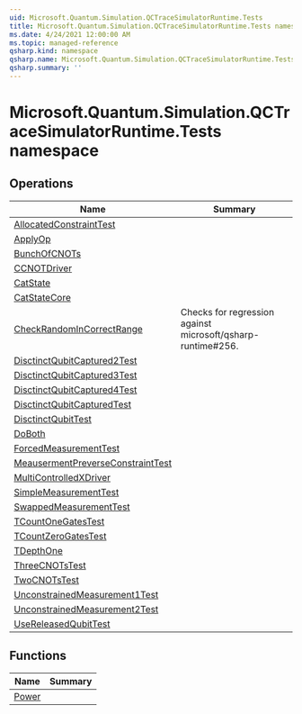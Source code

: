 ```yaml
---
uid: Microsoft.Quantum.Simulation.QCTraceSimulatorRuntime.Tests
title: Microsoft.Quantum.Simulation.QCTraceSimulatorRuntime.Tests namespace
ms.date: 4/24/2021 12:00:00 AM
ms.topic: managed-reference
qsharp.kind: namespace
qsharp.name: Microsoft.Quantum.Simulation.QCTraceSimulatorRuntime.Tests
qsharp.summary: ''
---
```


# Microsoft.Quantum.Simulation.QCTraceSimulatorRuntime.Tests namespace




<!-- summaries -->

## Operations

| Name | Summary |
|------|---------|
|[AllocatedConstraintTest](xref:Microsoft.Quantum.Simulation.QCTraceSimulatorRuntime.Tests.AllocatedConstraintTest) | |
|[ApplyOp](xref:Microsoft.Quantum.Simulation.QCTraceSimulatorRuntime.Tests.ApplyOp) | |
|[BunchOfCNOTs](xref:Microsoft.Quantum.Simulation.QCTraceSimulatorRuntime.Tests.BunchOfCNOTs) | |
|[CCNOTDriver](xref:Microsoft.Quantum.Simulation.QCTraceSimulatorRuntime.Tests.CCNOTDriver) | |
|[CatState](xref:Microsoft.Quantum.Simulation.QCTraceSimulatorRuntime.Tests.CatState) | |
|[CatStateCore](xref:Microsoft.Quantum.Simulation.QCTraceSimulatorRuntime.Tests.CatStateCore) | |
|[CheckRandomInCorrectRange](xref:Microsoft.Quantum.Simulation.QCTraceSimulatorRuntime.Tests.CheckRandomInCorrectRange) |Checks for regression against microsoft/qsharp-runtime#256. |
|[DisctinctQubitCaptured2Test](xref:Microsoft.Quantum.Simulation.QCTraceSimulatorRuntime.Tests.DisctinctQubitCaptured2Test) | |
|[DisctinctQubitCaptured3Test](xref:Microsoft.Quantum.Simulation.QCTraceSimulatorRuntime.Tests.DisctinctQubitCaptured3Test) | |
|[DisctinctQubitCaptured4Test](xref:Microsoft.Quantum.Simulation.QCTraceSimulatorRuntime.Tests.DisctinctQubitCaptured4Test) | |
|[DisctinctQubitCapturedTest](xref:Microsoft.Quantum.Simulation.QCTraceSimulatorRuntime.Tests.DisctinctQubitCapturedTest) | |
|[DisctinctQubitTest](xref:Microsoft.Quantum.Simulation.QCTraceSimulatorRuntime.Tests.DisctinctQubitTest) | |
|[DoBoth](xref:Microsoft.Quantum.Simulation.QCTraceSimulatorRuntime.Tests.DoBoth) | |
|[ForcedMeasurementTest](xref:Microsoft.Quantum.Simulation.QCTraceSimulatorRuntime.Tests.ForcedMeasurementTest) | |
|[MeausermentPreverseConstraintTest](xref:Microsoft.Quantum.Simulation.QCTraceSimulatorRuntime.Tests.MeausermentPreverseConstraintTest) | |
|[MultiControlledXDriver](xref:Microsoft.Quantum.Simulation.QCTraceSimulatorRuntime.Tests.MultiControlledXDriver) | |
|[SimpleMeasurementTest](xref:Microsoft.Quantum.Simulation.QCTraceSimulatorRuntime.Tests.SimpleMeasurementTest) | |
|[SwappedMeasurementTest](xref:Microsoft.Quantum.Simulation.QCTraceSimulatorRuntime.Tests.SwappedMeasurementTest) | |
|[TCountOneGatesTest](xref:Microsoft.Quantum.Simulation.QCTraceSimulatorRuntime.Tests.TCountOneGatesTest) | |
|[TCountZeroGatesTest](xref:Microsoft.Quantum.Simulation.QCTraceSimulatorRuntime.Tests.TCountZeroGatesTest) | |
|[TDepthOne](xref:Microsoft.Quantum.Simulation.QCTraceSimulatorRuntime.Tests.TDepthOne) | |
|[ThreeCNOTsTest](xref:Microsoft.Quantum.Simulation.QCTraceSimulatorRuntime.Tests.ThreeCNOTsTest) | |
|[TwoCNOTsTest](xref:Microsoft.Quantum.Simulation.QCTraceSimulatorRuntime.Tests.TwoCNOTsTest) | |
|[UnconstrainedMeasurement1Test](xref:Microsoft.Quantum.Simulation.QCTraceSimulatorRuntime.Tests.UnconstrainedMeasurement1Test) | |
|[UnconstrainedMeasurement2Test](xref:Microsoft.Quantum.Simulation.QCTraceSimulatorRuntime.Tests.UnconstrainedMeasurement2Test) | |
|[UseReleasedQubitTest](xref:Microsoft.Quantum.Simulation.QCTraceSimulatorRuntime.Tests.UseReleasedQubitTest) | |

## Functions

| Name | Summary |
|------|---------|
|[Power](xref:Microsoft.Quantum.Simulation.QCTraceSimulatorRuntime.Tests.Power) | |

<!-- /summaries -->
